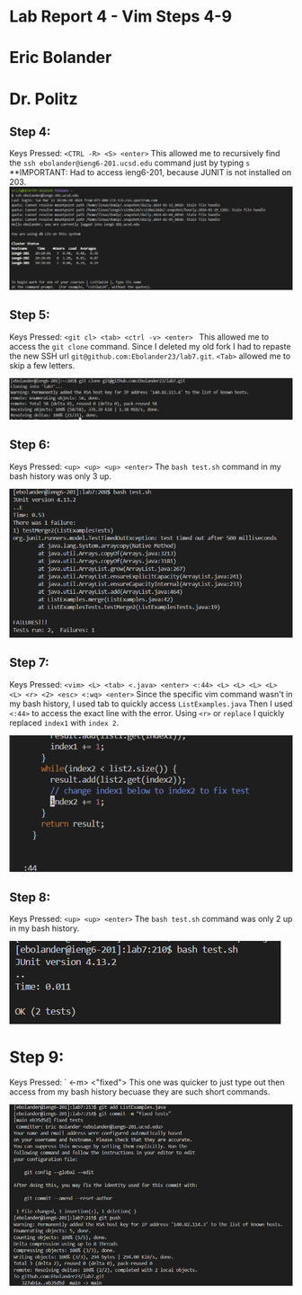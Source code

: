 # Lab Report 4 - Vim Steps 4-9
# Eric Bolander
# Dr. Politz

## Step 4: ##
Keys Pressed: `<CTRL -R> <S> <enter>` 
This allowed me to recursively find the `ssh ebolander@ieng6-201.ucsd.edu` command just by typing `s`
**IMPORTANT: Had to access ieng6-201, because JUNIT is not installed on 203. 
![Image](step4.png) 

## Step 5: ## 
Keys Pressed: `<git cl> <tab> <ctrl -v> <enter> ` This allowed me to access the `git clone` command. 
Since I deleted my old fork I had to repaste the new SSH url `git@github.com:Ebolander23/lab7.git`.
`<Tab>` allowed me to skip a few letters. 

![Image](step5.png)

## Step 6: ##
Keys Pressed: `<up> <up> <up> <enter>` The `bash test.sh` command in my bash history was only 3 up. 

![Image](step6.png)

## Step 7: ##
Keys Pressed: `<vim> <L> <tab> <.java> <enter> <:44> <L> <L> <L> <L> <L> <r> <2> <esc> <:wq> <enter>` 
Since the specific vim command wasn't in my bash history, I used tab to quickly access `ListExamples.java`
Then I used `<:44>` to access the exact line with the error. 
Using `<r>` or `replace` I quickly replaced `index1` with `index 2`. 

![Image](step7.png)

## Step 8: ##
Keys Pressed: `<up> <up> <enter>` The `bash test.sh` command was only 2 up in my bash history. 

![Image](step8.png)

# Step 9: ## 
Keys Pressed: `<git> <add> <L> <tab> <enter> <git> <co> <tab> <-m> <"fixed"> <enter> <git> <pu> <tab> <enter> 
This one was quicker to just type out then access from my bash history becuase they are such short commands. 

![Image](step9.png)


